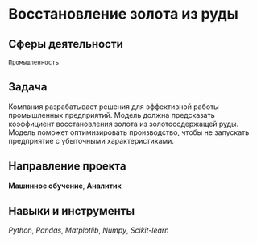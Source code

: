 # Восстановление золота из руды
## Сферы деятельности
`Промышленность`

## Задача
Компания разрабатывает решения для эффективной работы промышленных предприятий.
Модель должна предсказать коэффициент восстановления золота из золотосодержащей руды.
Модель поможет оптимизировать производство, чтобы не запускать предприятие с убыточными характеристиками.


## Направление проекта
**Машинное обучение**, **Аналитик**

## Навыки и инструменты
*Python*, *Pandas*, *Matplotlib*, *Numpy*, *Scikit-learn*